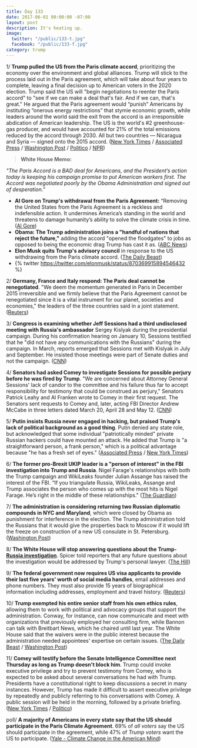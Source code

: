 ```yaml
---
title: Day 133
date: 2017-06-01 00:00:00 -07:00
layout: post
description: It's heating up.
image:
  twitter: "/public/133-t.jpg"
  facebook: "/public/133-f.jpg"
category: trump
---
```


1/ **Trump pulled the US from the Paris climate accord**, prioritizing the economy over the environment and global alliances. Trump will stick to the process laid out in the Paris agreement, which will take about four years to complete, leaving a final decision up to American voters in the 2020 election. Trump said the US will "begin negotiations to reenter the Paris accord" to "see if we can make a deal that's fair. And if we can, that's great." He argued that the Paris agreement would “punish” Americans by instituting “onerous energy restrictions” that stymie economic growth, while leaders around the world said the exit from the accord is an irresponsible abdication of American leadership. The US is the world's #2 greenhouse-gas producer, and would have accounted for 21% of the total emissions reduced by the accord through 2030. All but two countries — Nicaragua and Syria — signed onto the 2015 accord. ([New York Times](https://www.nytimes.com/2017/06/01/climate/trump-paris-climate-agreement.html) / [Associated Press](https://apnews.com/0cafd1e56b124f5b9cf17ace7031d6d0/White-House-informing-allies-Trump-will-abandon-climate-pact) / [Washington Post](https://www.washingtonpost.com/politics/trump-to-announce-us-will-exit-paris-climate-deal/2017/06/01/fbcb0196-46da-11e7-bcde-624ad94170ab_story.html) / [Politico](http://www.politico.com/story/2017/06/01/white-house-tells-supporters-it-will-exit-paris-deal-239029) / [NPR](http://www.npr.org/sections/thetwo-way/2017/06/01/530748899/watch-live-trump-announces-decision-on-paris-climate-agreement))

> **White House Memo:**
> 
_"The Paris Accord is a BAD deal for Americans, and the President’s action today is keeping his campaign promise to put American workers first. The Accord was negotiated poorly by the Obama Administration and signed out of desperation."_
>

* **Al Gore on Trump's withdrawal from the Paris Agreement:** “Removing the United States from the Paris Agreement is a reckless and indefensible action. It undermines America’s standing in the world and threatens to damage humanity’s ability to solve the climate crisis in time. ([Al Gore](https://algore.com/news/statement-by-former-vice-president-al-gore-on-today-s-decision-by-the-trump-administration-to-withdraw-from-the-paris-agreement))
* **Obama: The Trump administration joins a "handful of nations that reject the future,"** adding the accord "opened the floodgates" to jobs as opposed to being the economic drag Trump has cast it as. ([ABC News](http://abcnews.go.com/Politics/obama-trump-admin-joins-handful-nations-reject-future/story?id=47775260))
* **Elon Musk quits Trump's advisory council** in response to the US withdrawing from the Paris climate accord. ([The Daily Beast](http://www.thedailybeast.com/elon-musk-quits-trump-advisory-council-over-paris-withdrawal))
* {% twitter https://twitter.com/elonmusk/status/870369915894546432 %}

2/ **Germany, France and Italy respond: The Paris deal cannot be renegotiated**. "We deem the momentum generated in Paris in December 2015 irreversible and we firmly believe that the Paris Agreement cannot be renegotiated since it is a vital instrument for our planet, societies and economies," the leaders of the three countries said in a joint statement. ([Reuters](http://www.reuters.com/article/us-usa-climatechange-eu-idUSKBN18S6GN?il=0))

3/ **Congress is examining whether Jeff Sessions had a third undisclosed meeting with Russia's ambassador** Sergey Kislyak during the presidential campaign. During his confirmation hearing on January 10, Sessions testified that he "did not have any communications with the Russians" during the campaign. In March, reports emerged that Sessions met with Kislyak in July and September. He insisted those meetings were part of Senate duties and not the campaign. ([CNN](http://www.cnn.com/2017/05/31/politics/congress-investigating-jeff-sessions-russian-ambassador-meeting/index.html))

4/ **Senators had asked Comey to investigate Sessions for possible perjury before he was fired by Trump**. "We are concerned about Attorney General Sessions' lack of candor to the committee and his failure thus far to accept responsibility for testimony that could be construed as perjury," Senators Patrick Leahy and Al Franken wrote to Comey in their first request. The Senators sent requests to Comey and, later, acting FBI Director Andrew McCabe in three letters dated March 20, April 28 and May 12. ([CNN](http://www.cnn.com/2017/06/01/politics/sessions-russian-ambassador-letter/index.html))

5/ **Putin insists Russia never engaged in hacking, but praised Trump's lack of political background as a good thing**. Putin denied any state role, but acknowledged that some individual "patriotically minded" private Russian hackers could have mounted an attack. He added that Trump is "a straightforward person, a frank person," which is a political advantage because "he has a fresh set of eyes." ([Associated Press](https://apnews.com/281464d38ee54c6ca5bf573978e8ee91/Putin:-Russian-state-has-never-been-involved-in-hacking) / [New York Times](https://www.nytimes.com/2017/06/01/world/europe/vladimir-putin-donald-trump-hacking.html))

6/ **The former pro-Brexit UKIP leader is a "person of interest" in the FBI investigation into Trump and Russia**. Nigel Farage's relationships with both the Trump campaign and WikiLeaks founder Julian Assange has raised the interest of the FBI. “If you triangulate Russia, WikiLeaks, Assange and Trump associates the person who comes up with the most hits is Nigel Farage. He’s right in the middle of these relationships." ([The Guardian](https://www.theguardian.com/politics/2017/jun/01/nigel-farage-is-person-of-interest-in-fbi-investigation-into-trump-and-russia))

7/ **The administration is considering returning two Russian diplomatic compounds in NYC and Maryland**, which were closed by Obama as punishment for interference in the election. The Trump administration told the Russians that it would give the properties back to Moscow if it would lift the freeze on construction of a new US consulate in St. Petersburg. ([Washington Post](https://www.washingtonpost.com/world/national-security/trump-administration-moves-to-return-russian-compounds-in-maryland-and-new-york/2017/05/31/3c4778d2-4616-11e7-98cd-af64b4fe2dfc_story.html))

8/ **The White House will stop answering questions about the Trump-<a href="{{ site.baseurl }}/trump-russia-investigation/">Russia investigation</a>**. Spicer told reporters that any future questions about the investigation would be addressed by Trump's personal lawyer. ([The Hill](http://thehill.com/homenews/administration/335818-white-house-to-stop-taking-questions-about-trump-russia-investigation))

9/ **The federal government now requires US visa applicants to provide their last five years' worth of social media handles**, email addresses and phone numbers. They must also provide 15 years of biographical information including addresses, employment and travel history. ([Reuters](http://www.reuters.com/article/us-usa-immigration-visa-idUSKBN18R3F8))

10/ **Trump exempted his entire senior staff from his own ethics rules**, allowing them to work with political and advocacy groups that support the administration. Conway, for instance, can now communicate and meet with organizations that previously employed her consulting firm, while Bannon can talk with Breitbart News, which he chaired until last year. The White House said that the waivers were in the public interest because the administration needed appointees' expertise on certain issues. ([The Daily Beast](http://www.thedailybeast.com/trump-exempts-entire-senior-staff-from-white-house-ethics-rules) / [Washington Post](https://www.washingtonpost.com/news/post-politics/wp/2017/05/31/white-house-grants-ethics-waivers-to-17-appointees-including-four-former-lobbyists/))

11/ **Comey will testify before the Senate Intelligence Committee next Thursday as long as Trump doesn't block him**. Trump could invoke executive privilege and try to prevent testimony from Comey, who is expected to be asked about several conversations he had with Trump. Presidents have a constitutional right to keep discussions a secret in many instances. However, Trump has made it difficult to assert executive privilege by repeatedly and publicly referring to his conversations with Comey.  A public session will be held in the morning, followed by a private briefing. ([New York Times](https://www.nytimes.com/2017/05/31/us/politics/james-comey-testify-trump-russia-fbi.html) / [Politico](http://www.politico.com/story/2017/06/01/comey-will-testify-before-senate-committee-next-thursday-239023))

poll/ **A majority of Americans in every state say that the US should participate in the Paris Climate Agreement**. 69% of _all voters_ say the US should participate in the agreement, while 47% of _Trump voters_ want the US to participate. ([Yale - Climate Change in the American Mind](http://climatecommunication.yale.edu/publications/paris_agreement_by_state/))
